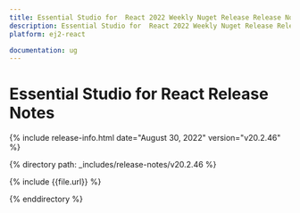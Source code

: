 ```yaml
---
title: Essential Studio for  React 2022 Weekly Nuget Release Release Notes  
description: Essential Studio for  React 2022 Weekly Nuget Release Release Notes  
platform: ej2-react

documentation: ug
---
```


# Essential Studio for  React   Release Notes  

{% include release-info.html date="August 30, 2022"  version="v20.2.46" %} 

{% directory path: _includes/release-notes/v20.2.46 %}

{% include {{file.url}} %}

{% enddirectory %}
